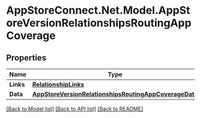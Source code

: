 # AppStoreConnect.Net.Model.AppStoreVersionRelationshipsRoutingAppCoverage

## Properties

Name | Type | Description | Notes
------------ | ------------- | ------------- | -------------
**Links** | [**RelationshipLinks**](RelationshipLinks.md) |  | [optional] 
**Data** | [**AppStoreVersionRelationshipsRoutingAppCoverageData**](AppStoreVersionRelationshipsRoutingAppCoverageData.md) |  | [optional] 

[[Back to Model list]](../README.md#documentation-for-models) [[Back to API list]](../README.md#documentation-for-api-endpoints) [[Back to README]](../README.md)

